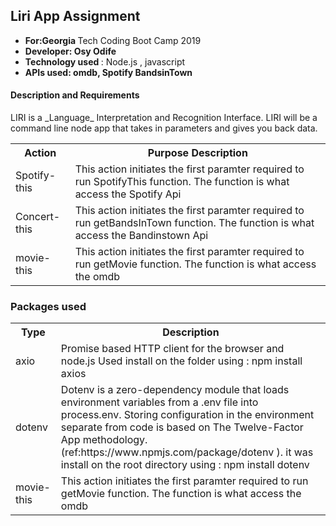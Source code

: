 
<h2> Liri App Assignment</h2>

<ul> 
<li> <b>For:Georgia </b>Tech Coding Boot Camp 2019 </li>
<li><b> Developer: Osy Odife</b> </li>
<li><b> Technology used </b>: Node.js , javascript </li>
<li><b>APIs used: omdb, Spotify BandsinTown</b> </li>



</ul>
<h4> Description and Requirements</h4>
LIRI is a _Language_ Interpretation and Recognition Interface. LIRI will be a command line node app that takes in parameters and gives you back data.

<table>
<tr><th>Action </th> <th>Purpose Description </th></tr>
<tr><td>Spotify-this</td><td> This action initiates the first paramter required to run SpotifyThis function. The function is what access the Spotify Api</td></tr>

<tr><td>Concert-this</td><td> This action initiates the first paramter required to run getBandsInTown function. The function is what access the Bandinstown Api</td></tr>

<tr><td>movie-this</td><td> This action initiates the first paramter required to run getMovie function. The function is what access the omdb</td></tr>



</table>

<h3> Packages used</h4>

<table>
<tr><th>Type </th> <th>Description </th></tr>
<tr><td>axio </td><td> Promise based HTTP client for the browser and node.js Used install on the folder using : npm install axios</td></tr>

<tr><td>dotenv</td><td> Dotenv is a zero-dependency module that loads environment variables from a .env file into process.env. Storing configuration in the environment separate from code is based on The Twelve-Factor App methodology.(ref:https://www.npmjs.com/package/dotenv ). it was install on the root directory using : npm install dotenv</td></tr>

<tr><td>movie-this</td><td> This action initiates the first paramter required to run getMovie function. The function is what access the omdb</td></tr>



</table>
